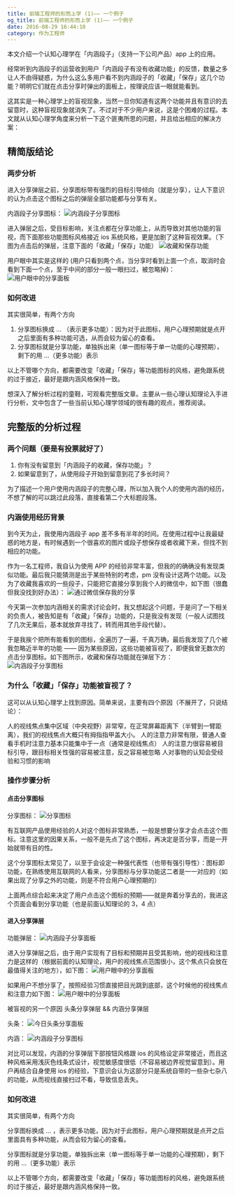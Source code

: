 ```yaml
---
title: 前端工程师的形而上学 (1)—— 一个例子
og_title: 前端工程师的形而上学 (1)—— 一个例子
date: 2016-08-29 16:44:10
category: 作为工程师
---
```

本文介绍一个认知心理学在「内涵段子」（支持一下公司产品）app 上的应用。

经常听到内涵段子的运营收到用户「内涵段子有没有收藏功能」的反馈，数量之多让人不由得疑惑，为什么这么多用户看不到内涵段子的「收藏」「保存」这几个功能？明明它们就在点击分享时弹出的面板上，按理说应该一眼就能看到。

这其实是一种心理学上的盲视现象，当然一旦你知道有这两个功能并且有意识的去留意时，这种盲视现象就消失了。不过对于不少用户来说，这是个困难的过程。本文就从认知心理学角度来分析一下这个匪夷所思的问题，并且给出相应的解决方案：

## 精简版结论
### 两步分析
进入分享弹层之前，分享图标带有强烈的目标引导倾向（就是分享），让人下意识的认为点击这个图标之后的弹层全部功能都与分享有关。

内涵段子分享图标：
![内涵段子分享图标](https://cdn.jsdelivr.net/gh/starding/picx-images-hosting@master/20240224/image.5htfc054ky80.webp)

进入弹层之后，受目标影响，关注点都在分享功能上，从而导致对其他功能的盲视，而下面那些功能图标风格接近 ios 系统风格，更是加剧了这种盲视效果。（下图为点击后的弹层，注意下面的「收藏」「保存」功能）
![收藏和保存功能](https://cdn.jsdelivr.net/gh/starding/picx-images-hosting@master/20240224/image.26yvaxxkqnms.webp)


用户眼中其实是这样的 (用户只看到两个点，当分享时看到上面一个点，取消时会看到下面一个点，至于中间的部分一般一眼扫过，被忽略掉)：
![用户眼中的分享面板](https://cdn.jsdelivr.net/gh/starding/picx-images-hosting@master/20240224/image.1pfm7einwsf4.webp)

### 如何改进
其实很简单，有两个方向

1. 分享图标换成 … （表示更多功能）：因为对于此图标，用户心理预期就是点开之后里面有多种功能可选，从而会较为留心的查看。
2. 分享图标就是分享功能，单独拆出来（单一图标等于单一功能的心理预期），剩下的用 …（更多功能）表示

以上不管哪个方向，都需要改变「收藏」「保存」等功能图标的风格，避免跟系统的过于接近，最好是跟内涵风格保持一致。





想深入了解分析过程的童鞋，可观看完整版文章。主要从一些心理认知理论入手进行分析，文中包含了一些当前认知心理学领域的很有趣的观点，推荐阅读。

## 完整版的分析过程
### 两个问题（要是有投票就好了）
1. 你有没有留意到「内涵段子的收藏，保存功能」？
2. 如果留意到了，从使用段子开始到留意到花了多长时间？

为了描述一个用户使用内涵段子的完整心理，所以加入我个人的使用内涵的经历，不想了解的可以跳过此段落，直接看第二个大标题段落。

### 内涵使用经历背景
到今天为止，我使用内涵段子 app 差不多有半年的时间。在使用过程中让我最疑惑的地方是，有时候遇到一个很喜欢的图片或段子想保存或者收藏下来，但找不到相应的功能。

作为一名工程师，我自认为使用 APP 的经验非常丰富，但我的的确确没有发现类似功能。最后我只能猜测是出于某些特别的考虑，pm 没有设计这两个功能。以及为了收藏我喜欢的一些段子，只能把它直接分享到我个人的微信中，如下图（很蠢但我没找到好办法）：
![通过微信保存我的分享](https://cdn.jsdelivr.net/gh/starding/picx-images-hosting@master/20240224/image.1mk4pz687fgg.webp)


今天第一次参加内涵相关的需求讨论会时，我又想起这个问题，于是问了一下相关的负责人，被告知是有「收藏」「保存」功能的，只是我没有发现（一般人试图找了几次无果后，基本就放弃寻找了，转而用其他手段代替）。

于是我挨个把所有能看到的图标，全遍历了一遍，千真万确，最后我发现了几个被我忽略近半年的功能 —— 因为某些原因，这些功能被盲视了，即便我曾无数次的点击分享图标。如下图所示，收藏和保存功能就在弹层下方：
![内涵段子分享图标](https://cdn.jsdelivr.net/gh/starding/picx-images-hosting@master/20240224/image.5htfc054ky80.webp)



### 为什么「收藏」「保存」功能被盲视了？
这可以从认知心理学上找到原因。简单来说，主要有四个原因（不展开了，只说结论）：

人的视线焦点集中区域（中央视野）非常窄，在正常屏幕距离下（半臂到一臂距离），我们的视线焦点大概只有拇指指甲盖大小。
人的注意力非常有限，普通人查看手机时注意力基本只能集中于一点（通常是视线焦点）
人的注意力很容易被目标引导，跟目标相关性强的容易被注意，反之容易被忽略
人对事物的认知会受经验和习惯的影响

### 操作步骤分析
#### 点击分享图标
分享图标：
![分享图标](https://cdn.jsdelivr.net/gh/starding/picx-images-hosting@master/20240224/image.1pfm7einwsf4.webp)

有互联网产品使用经验的人对这个图标非常熟悉，一般是想要分享才会点击这个图标。注意这里的因果关系，一般不是先点了这个图标，再决定是否分享，而是一开始就带有目的性。

这个分享图标太常见了，以至于会设定一种强代表性（也带有强引导性）：图标即功能，在熟练使用互联网的人看来，分享图标与分享功能这二者是一一对应的（如果出现了分享之外的功能，则是不符合用户心理预期的）

上面两点综合起来决定了用户点击这个图标的预期——就是奔着分享去的，我进这个页面会看到分享功能（也是前面认知理论的 3，4 点）

#### 进入分享弹层
功能弹层：
![内涵段子分享面板](https://cdn.jsdelivr.net/gh/starding/picx-images-hosting@master/20240224/image.5htfc054ky80.webp)


进入分享弹层之后，由于用户实现有了目标和预期并且受其影响，他的视线和注意力是这样的（根据前面的认知理论，用户的视线焦点范围很小，这个焦点只会放在最值得关注的地方），如下图：
![用户眼中的分享面板](https://cdn.jsdelivr.net/gh/starding/picx-images-hosting@master/20240224/image.1x5dtdlzl3mo.webp)



如果用户不想分享了，按照经验习惯直接把目光跳到底部，这个时候他的视线焦点和注意力如下图：
![用户眼中的分享面板](https://cdn.jsdelivr.net/gh/starding/picx-images-hosting@master/20240224/image.6pbzkr4oook0.webp)



被盲视的另一个原因
头条分享弹层 && 内涵分享弹层

头条：
![今日头条分享面板](https://cdn.jsdelivr.net/gh/starding/picx-images-hosting@master/20240224/image.2gyyac07p2w0.webp)

内涵：
![内涵段子分享图标](https://cdn.jsdelivr.net/gh/starding/picx-images-hosting@master/20240224/image.5htfc054ky80.webp)


对比可以发现，内涵的分享弹层下部按钮风格跟 ios 的风格设定非常接近，而且这种风格采用浅灰色线条式设计，视觉敏感度很低（不容易被边界视觉留意到）。用户再结合自身使用 ios 的经验，下意识会认为这部分只是系统自带的一些杂七杂八的功能，从而视线直接扫过不看，导致信息丢失。

### 如何改进
其实很简单，有两个方向

分享图标换成 … ，表示更多功能，因为对于此图标，用户心理预期就是点开之后里面具有多种功能，从而会较为留心的查看。

分享图标就是分享功能，单独拆出来（单一图标等于单一功能的心理预期），剩下的用 …（更多功能）表示

以上不管哪个方向，都需要改变「收藏」「保存」等功能图标的风格，避免跟系统的过于接近，最好是跟内涵风格保持一致。